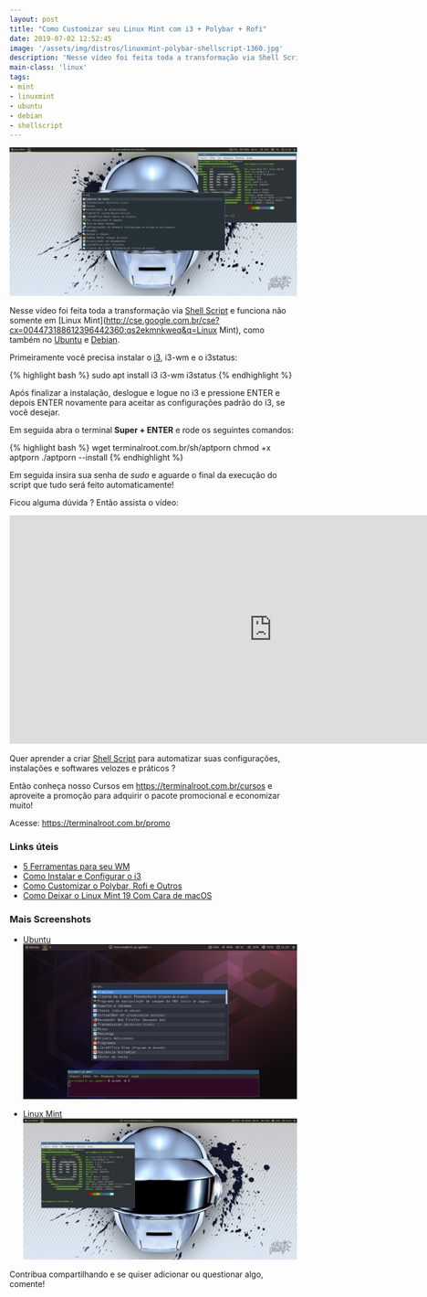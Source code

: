 ```yaml
---
layout: post
title: "Como Customizar seu Linux Mint com i3 + Polybar + Rofi"
date: 2019-07-02 12:52:45
image: '/assets/img/distros/linuxmint-polybar-shellscript-1360.jpg'
description: 'Nesse vídeo foi feita toda a transformação via Shell Script e funciona também no Ubuntu e Debian.'
main-class: 'linux'
tags:
- mint
- linuxmint
- ubuntu
- debian
- shellscript
---
```


![Como Customizar seu Linux Mint com i3 + Polybar + Rofi](/assets/img/distros/linuxmint-polybar-shellscript-1360.jpg)

Nesse vídeo foi feita toda a transformação via [Shell Script](https://terminalroot.com.br/shell) e funciona não somente em [Linux Mint](http://cse.google.com.br/cse?cx=004473188612396442360:qs2ekmnkweq&q=Linux Mint), como também no [Ubuntu](http://cse.google.com.br/cse?cx=004473188612396442360:qs2ekmnkweq&q=Ubuntu) e [Debian](http://cse.google.com.br/cse?cx=004473188612396442360:qs2ekmnkweq&q=Debian).

Primeiramente você precisa instalar o [i3](http://cse.google.com.br/cse?cx=004473188612396442360:qs2ekmnkweq&q=i3), i3-wm e o i3status:

{% highlight bash %}
sudo apt install i3 i3-wm i3status
{% endhighlight %}

Após finalizar a instalação, deslogue e logue no i3 e pressione ENTER e depois ENTER novamente para aceitar as configurações padrão do i3, se você desejar.

Em seguida abra o terminal **Super + ENTER** e rode os seguintes comandos:

{% highlight bash %}
wget terminalroot.com.br/sh/aptporn
chmod +x aptporn
./aptporn --install
{% endhighlight %}

Em seguida insira sua senha de *sudo* e aguarde o final da execução do script que tudo será feito automaticamente!

Ficou alguma dúvida ? Então assista o vídeo:

<script async src="https://pagead2.googlesyndication.com/pagead/js/adsbygoogle.js"></script>
<!-- Informat -->
<ins class="adsbygoogle"
     style="display:block"
     data-ad-client="ca-pub-2838251107855362"
     data-ad-slot="2327980059"
     data-ad-format="auto"
     data-full-width-responsive="true"></ins>
<script>
(adsbygoogle = window.adsbygoogle || []).push({});
</script>

<iframe width="920" height="400" src="https://www.youtube.com/embed/EBn5coWv1_g" frameborder="0" allow="accelerometer; autoplay; encrypted-media; gyroscope; picture-in-picture" allowfullscreen></iframe>

Quer aprender a criar [Shell Script](http://cse.google.com.br/cse?cx=004473188612396442360:qs2ekmnkweq&q=Bash) para automatizar suas configurações, instalações e softwares velozes e práticos ?

Então conheça nosso Cursos em <https://terminalroot.com.br/cursos> e aproveite a promoção para adquirir o pacote promocional e economizar muito!

Acesse: <https://terminalroot.com.br/promo>

### Links úteis

+ [5 Ferramentas para seu WM](http://bit.ly/2GCMBJu)
+ [Como Instalar e Configurar o i3](http://bit.ly/2XsCpih)
+ [Como Customizar o Polybar, Rofi e Outros](http://bit.ly/2L7tvPC)
+ [Como Deixar o Linux Mint 19 Com Cara de macOS](http://bit.ly/2wJv6CX)

### Mais Screenshots

+ [Ubuntu](http://cse.google.com.br/cse?cx=004473188612396442360:qs2ekmnkweq&q=Ubuntu)
![Ubuntu](/assets/img/distros/ubuntu.jpg)

<script async src="https://pagead2.googlesyndication.com/pagead/js/adsbygoogle.js"></script>
<!-- Informat -->
<ins class="adsbygoogle"
     style="display:block"
     data-ad-client="ca-pub-2838251107855362"
     data-ad-slot="2327980059"
     data-ad-format="auto"
     data-full-width-responsive="true"></ins>
<script>
(adsbygoogle = window.adsbygoogle || []).push({});
</script>

+ [Linux Mint](http://cse.google.com.br/cse?cx=004473188612396442360:qs2ekmnkweq&q=Mint)
![Linux Mint](/assets/img/distros/linuxmint.jpg)

Contribua compartilhando e se quiser adicionar ou questionar algo, comente!
